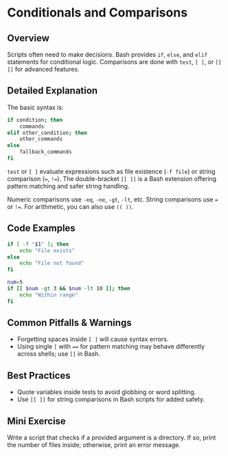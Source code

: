 # Conditionals and Comparisons

## Overview
Scripts often need to make decisions. Bash provides `if`, `else`, and `elif` statements for conditional logic. Comparisons are done with `test`, `[ ]`, or `[[ ]]` for advanced features.

## Detailed Explanation
The basic syntax is:
```bash
if condition; then
    commands
elif other_condition; then
    other_commands
else
    fallback_commands
fi
```
`test` or `[ ]` evaluate expressions such as file existence (`-f file`) or string comparison (`=`, `!=`). The double-bracket `[[ ]]` is a Bash extension offering pattern matching and safer string handling.

Numeric comparisons use `-eq`, `-ne`, `-gt`, `-lt`, etc. String comparisons use `=` or `!=`. For arithmetic, you can also use `(( ))`.

## Code Examples
```bash
if [ -f "$1" ]; then
    echo "File exists"
else
    echo "File not found"
fi

num=5
if [[ $num -gt 3 && $num -lt 10 ]]; then
    echo "Within range"
fi
```

## Common Pitfalls & Warnings
- Forgetting spaces inside `[ ]` will cause syntax errors.
- Using single `[` with `==` for pattern matching may behave differently across shells; use `[[` in Bash.

## Best Practices
- Quote variables inside tests to avoid globbing or word splitting.
- Use `[[ ]]` for string comparisons in Bash scripts for added safety.

## Mini Exercise
Write a script that checks if a provided argument is a directory. If so, print the number of files inside; otherwise, print an error message.
